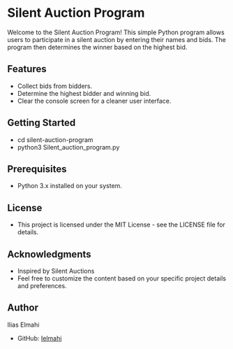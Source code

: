 # Silent Auction Program

Welcome to the Silent Auction Program! This simple Python program allows users to participate in a silent auction by entering their names and bids. The program then determines the winner based on the highest bid.

## Features

- Collect bids from bidders.
- Determine the highest bidder and winning bid.
- Clear the console screen for a cleaner user interface.

## Getting Started

- cd silent-auction-program
- python3 Silent_auction_program.py

## Prerequisites

- Python 3.x installed on your system.

## License
- This project is licensed under the MIT License - see the LICENSE file for details.

## Acknowledgments
- Inspired by Silent Auctions
- Feel free to customize the content based on your specific project details and preferences.

## Author

Ilias Elmahi

- GitHub: [Ielmahi](https://github.com/Ielmahi)

